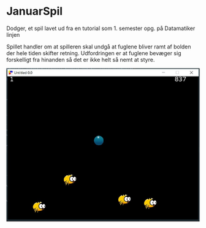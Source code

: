 # JanuarSpil
Dodger, et spil lavet ud fra en tutorial som 1. semester opg. på Datamatiker linjen

Spillet handler om at spilleren skal undgå at fuglene bliver ramt af bolden der hele tiden skifter retning.
Udfordringen er at fuglene bevæger sig forskelligt fra hinanden så det er ikke helt så nemt at styre.

![My image](https://github.com/CTFlink/JanuarSpil/blob/master/dodger.jpg)
